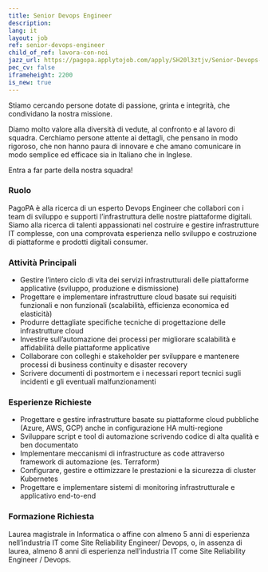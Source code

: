 ```yaml
---
title: Senior Devops Engineer
description:
lang: it
layout: job
ref: senior-devops-engineer
child_of_ref: lavora-con-noi
jazz_url: https://pagopa.applytojob.com/apply/SH20l3ztjv/Senior-Devops-Engineer
pec_cv: false
iframeheight: 2200
is_new: true
---
```


Stiamo cercando persone dotate di passione, grinta e integrità, che condividano la nostra missione.

Diamo molto valore alla diversità di vedute, al confronto e al lavoro di squadra. Cerchiamo persone attente ai dettagli, che pensano in modo rigoroso, che non hanno paura di innovare e che amano comunicare in modo semplice ed efficace sia in Italiano che in Inglese.

Entra a far parte della nostra squadra!

### Ruolo

PagoPA è alla ricerca di un esperto Devops Engineer che collabori con i team di sviluppo e supporti l’infrastruttura delle nostre piattaforme digitali. Siamo alla ricerca di talenti appassionati nel costruire e gestire infrastrutture IT complesse, con una comprovata esperienza nello sviluppo e costruzione di piattaforme e prodotti digitali consumer.

### Attività Principali

* Gestire l’intero ciclo di vita dei servizi infrastrutturali delle piattaforme applicative (sviluppo, produzione e dismissione)
* Progettare e implementare infrastrutture cloud basate sui requisiti funzionali e non funzionali (scalabilità, efficienza economica ed elasticità)
* Produrre dettagliate specifiche tecniche di progettazione delle infrastrutture cloud
* Investire sull’automazione dei processi per migliorare scalabilità e affidabilità delle piattaforme applicative
* Collaborare con colleghi e stakeholder per sviluppare e mantenere processi di business continuity e disaster recovery
* Scrivere documenti di postmortem e i necessari report tecnici sugli incidenti e gli eventuali malfunzionamenti

### Esperienze Richieste

* Progettare e gestire infrastrutture basate su piattaforme cloud pubbliche (Azure, AWS, GCP) anche in configurazione HA multi-regione
* Sviluppare script e tool di automazione scrivendo codice di alta qualità e ben documentato
* Implementare meccanismi di infrastructure as code attraverso framework di automazione (es. Terraform)
* Configurare, gestire e ottimizzare le prestazioni e la sicurezza di cluster Kubernetes
* Progettare e implementare sistemi di monitoring infrastrutturale e applicativo end-to-end

### Formazione Richiesta

Laurea magistrale in Informatica o affine con almeno 5 anni di esperienza nell’industria IT come Site Reliability Engineer/ Devops, o, in assenza di laurea, almeno 8 anni di esperienza nell’industria IT come Site Reliability Engineer / Devops.
